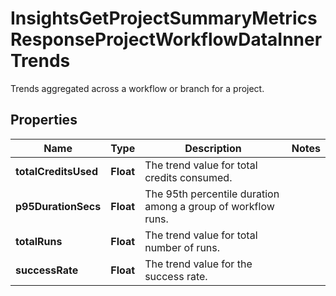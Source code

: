 

# InsightsGetProjectSummaryMetricsResponseProjectWorkflowDataInnerTrends

Trends aggregated across a workflow or branch for a project.

## Properties

| Name | Type | Description | Notes |
|------------ | ------------- | ------------- | -------------|
|**totalCreditsUsed** | **Float** | The trend value for total credits consumed. |  |
|**p95DurationSecs** | **Float** | The 95th percentile duration among a group of workflow runs. |  |
|**totalRuns** | **Float** | The trend value for total number of runs. |  |
|**successRate** | **Float** | The trend value for the success rate. |  |



